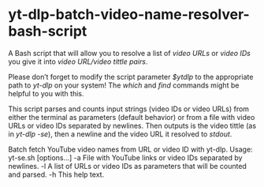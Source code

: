 # yt-dlp-batch-video-name-resolver-bash-script
A Bash script that will allow you to resolve a list of *video URLs* or *video IDs* you give it into *video URL/video tittle pairs*.

Please don’t forget to modify the script parameter *$ytdlp* to the appropriate path to _yt-dlp_ on your system!
The _which_ and _find_ commands might be helpful to you with this.

This script parses and counts input strings (video IDs or video URLs) from either the terminal as parameters (default behavior) or from a file with video URLs or video IDs separated by newlines.
Then outputs is the video tittle (as in _yt-dlp -se_), then a newline and the video URL it resolved to *stdout*.

Batch fetch YouTube video names from URL or video ID with yt-dlp.
Usage: yt-se.sh [options...] <url>
 -a <file>   File with YouTube links or video IDs separated by newlines.
 -l <URLs>   A list of URLs or video IDs as parameters that will be counted and parsed.
 -h          This help text.
 
